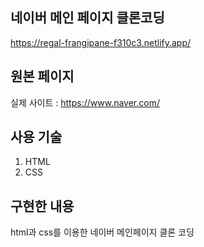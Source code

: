 ## 네이버 메인 페이지 클론코딩

https://regal-frangipane-f310c3.netlify.app/<br/>

## 원본 페이지

실제 사이트 : https://www.naver.com/<br/>

## 사용 기술

1. HTML<br/>
2. CSS<br/>

## 구현한 내용

html과 css를 이용한 네이버 메인페이지 클론 코딩

<br/>
